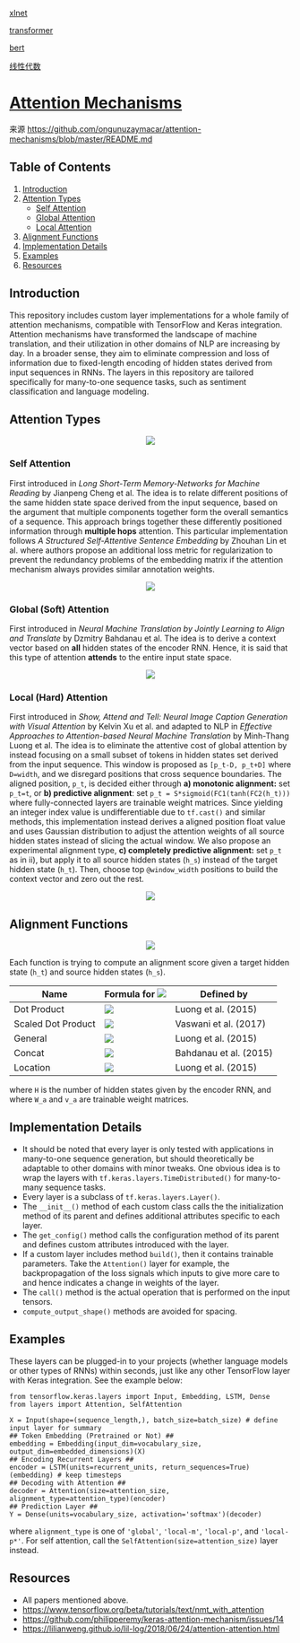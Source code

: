 
[xlnet](https://juejin.im/user/5be8fa4ff265da6153044cc2/posts)

[transformer](https://www.codercto.com/a/38440.html)

[bert](https://www.v2ex.com/t/566036)

[线性代数](https://linalg.apachecn.org/#/)

# [Attention Mechanisms](https://github.com/ongunuzaymacar/attention-mechanisms/blob/master/README.md)

来源 https://github.com/ongunuzaymacar/attention-mechanisms/blob/master/README.md

## Table of Contents  
1. [Introduction](#introduction)
2. [Attention Types](#attention-types)
   * [Self Attention](#self-attention)
   * [Global Attention](#global-attention)
   * [Local Attention](#local-attention)
3. [Alignment Functions](#alignment-functions)
4. [Implementation Details](#implementation-details)
5. [Examples](#examples)
6. [Resources](#resources)

## Introduction
This repository includes custom layer implementations for a whole family of attention mechanisms, compatible with TensorFlow and Keras integration. Attention mechanisms have transformed the landscape of machine translation, and their utilization in other domains of NLP are increasing by day. In a broader sense, they aim to eliminate compression and loss of information due to fixed-length encoding of hidden states derived from input sequences in RNNs. The layers in this repository are tailored specifically for many-to-one sequence tasks, such as sentiment classification and language modeling.

## Attention Types
<p align="center">
<img src="assets/attention_categories.png">
</p>

### Self Attention
First introduced in *Long Short-Term Memory-Networks for Machine Reading* by Jianpeng Cheng et al. The idea is to relate different positions of the same hidden state space derived from the input sequence, based on the argument that multiple components together form the overall semantics of a sequence. This approach brings together these differently positioned information through **multiple hops** attention. This particular implementation follows *A Structured Self-Attentive Sentence Embedding* by Zhouhan Lin et al. where authors propose an additional loss metric for regularization to prevent the redundancy problems of the embedding matrix if the attention mechanism always provides similar annotation weights.

<p align="center">
<img src="assets/self_attention.png">
</p>

### Global (Soft) Attention
First introduced in *Neural Machine Translation by Jointly Learning to Align and Translate* by Dzmitry Bahdanau et al. The idea is to derive a context vector based on **all** hidden states of the encoder RNN. Hence, it is said that this type of attention **attends** to the entire input state space.

<p align="center">
<img src="assets/global_attention.png">
</p>

### Local (Hard) Attention
First introduced in *Show, Attend and Tell: Neural Image Caption Generation with Visual Attention* by Kelvin Xu et al. and adapted to NLP in *Effective Approaches to Attention-based Neural Machine Translation* by Minh-Thang Luong et al. The idea is to  eliminate the attentive cost of global attention by instead focusing on a small subset of tokens in hidden states set derived from the input sequence. This window is proposed as ```[p_t-D, p_t+D]``` where ```D=width```, and we disregard positions that cross sequence boundaries. The aligned position, ```p_t```, is decided either through **a) monotonic alignment:** set ```p_t=t```, or **b) predictive alignment**: set ```p_t = S*sigmoid(FC1(tanh(FC2(h_t)))``` where fully-connected layers are trainable weight matrices. Since yielding an integer index value is undifferentiable due to ```tf.cast()``` and similar methods, this implementation instead derives a aligned position float value and uses Gaussian distribution to
adjust the attention weights of all source hidden states instead of slicing the actual
window. We also propose an experimental alignment type, **c) completely predictive
alignment:** set ```p_t``` as in ii), but apply it to all source hidden states (```h_s```) instead
of the target hidden state (```h_t```). Then, choose top ```@window_width``` positions to build
the context vector and zero out the rest.

<p align="center">
<img src="assets/local_attention.png">
</p>

## Alignment Functions
<p align="center">
<img src="assets/alignment_functions.png">
</p>

Each function is trying to compute an alignment score given a target hidden state (```h_t```) and source hidden states (```h_s```).

| Name | Formula for <img src="https://latex.codecogs.com/png.latex?\Large&space;score(h_t,&space;h_s)"> | Defined by |
| ------- | --- | --- |
| Dot Product | <img src="https://latex.codecogs.com/png.latex?\Large&space;h_t^\intercal&space;\cdot&space;h_s"> | Luong et al. (2015) |
| Scaled Dot Product | <img src="https://latex.codecogs.com/png.latex?\Large&space;\frac{h_t^\intercal&space;\cdot&space;h_s}{\sqrt{H}}"> | Vaswani et al. (2017) |
| General | <img src="https://latex.codecogs.com/png.latex?\Large&space;h_t^\intercal&space;\cdot&space;W_a&space;\cdot&space;h_s"> | Luong et al. (2015) |
| Concat | <img src="https://latex.codecogs.com/png.latex?\Large&space;v_a^\intercal&space;\cdot&space;\tanh(W_a[h_t:h_s])"> | Bahdanau et al. (2015) |
| Location | <img src="https://latex.codecogs.com/png.latex?\Large&space;W_a&space;\cdot&space;h_t"> | Luong et al. (2015) |

where ```H``` is the number of hidden states given by the encoder RNN, and where ```W_a``` and ```v_a``` are trainable weight matrices.


## Implementation Details
* It should be noted that every layer is only tested with applications in many-to-one sequence
generation, but should theoretically be adaptable to other domains with minor tweaks. One obvious idea is to wrap the layers with ```tf.keras.layers.TimeDistributed()``` for many-to-many sequence tasks.
* Every layer is a subclass of ```tf.keras.layers.Layer()```.
* The ```__init__()``` method of each custom class calls the the initialization method of its parent and defines additional attributes specific to each layer.
* The ```get_config()``` method calls the configuration method of its parent and defines custom attributes introduced with the layer.
* If a custom layer includes method ```build()```, then it contains trainable parameters. Take the ```Attention()``` layer for example, the backpropagation of the loss signals which inputs to give more care to and hence indicates a change in weights of the layer.
* The ```call()``` method is the actual operation that is performed on the input tensors.
* ```compute_output_shape()``` methods are avoided for spacing.

## Examples
These layers can be plugged-in to your projects (whether language models or other types of RNNs) within seconds, just like any other TensorFlow layer with Keras integration. See the example below:
```
from tensorflow.keras.layers import Input, Embedding, LSTM, Dense
from layers import Attention, SelfAttention

X = Input(shape=(sequence_length,), batch_size=batch_size) # define input layer for summary
## Token Embedding (Pretrained or Not) ##
embedding = Embedding(input_dim=vocabulary_size, output_dim=embedded_dimensions)(X)
## Encoding Recurrent Layers ##
encoder = LSTM(units=recurrent_units, return_sequences=True)(embedding) # keep timesteps
## Decoding with Attention ##
decoder = Attention(size=attention_size, alignment_type=attention_type)(encoder)
## Prediction Layer ##
Y = Dense(units=vocabulary_size, activation='softmax')(decoder)
```
where ```alignment_type``` is one of ```'global'```, ```'local-m'```, ```'local-p'```, and ```'local-p*'```. For self attention, call the ```SelfAttention(size=attention_size)``` layer instead.

## Resources
* All papers mentioned above.
* https://www.tensorflow.org/beta/tutorials/text/nmt_with_attention
* https://github.com/philipperemy/keras-attention-mechanism/issues/14
* https://lilianweng.github.io/lil-log/2018/06/24/attention-attention.html
